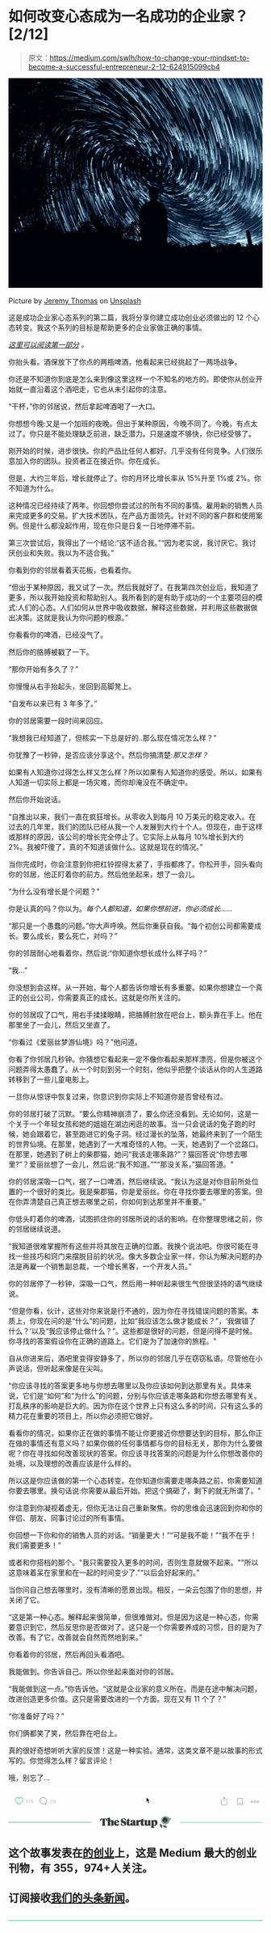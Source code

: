 # 如何改变心态成为一名成功的企业家？[2/12]

> 原文：<https://medium.com/swlh/how-to-change-your-mindset-to-become-a-successful-entrepreneur-2-12-624915099cb4>

![](img/5955a728af2c71be9d6a60fff997ef8a.png)

Picture by [Jeremy Thomas](https://unsplash.com/photos/rMmibFe4czY?utm_source=unsplash&utm_medium=referral&utm_content=creditCopyText) on [Unsplash](https://unsplash.com/search/photos/mindset?utm_source=unsplash&utm_medium=referral&utm_content=creditCopyText)

这是成功企业家心态系列的第二篇，我将分享你建立成功创业必须做出的 12 个心态转变。我这个系列的目标是帮助更多的企业家做正确的事情。

[*这里可以阅读第一部分*](/swlh/driven-to-build-a-successful-business-heres-a-5-minute-story-for-you-fb1bb7f52dba) *。*

你抬头看。酒保放下了你点的两瓶啤酒，他看起来已经挑起了一两场战争。

你还是不知道你到底是怎么来到像这里这样一个不知名的地方的。即使你从创业开始就一直沿着这个酒吧走，它也从未引起你的注意。

“干杯，”你的邻居说，然后拿起啤酒喝了一大口。

你想想今晚:又是一个加班的夜晚。但出于某种原因，今晚不同了。今晚，有点太过了。你只是不能处理缺乏前进，缺乏潜力。只是速度不够快，你已经受够了。

刚开始的时候，进步很快。你的产品比任何人都好。几乎没有任何竞争。人们很乐意加入你的团队。投资者正在接近你。你在成长。

但是，大约三年后，增长就停止了。你的月环比增长率从 15%升至 1%或 2%。你不知道为什么。

这种情况已经持续了两年。你回想你尝试过的所有不同的事情。雇用新的销售人员来完成更多的交易。扩大技术团队，在产品方面领先。针对不同的客户群和使用案例。但是什么都没起作用，现在你只是日复一日地停滞不前。

第三次尝试后，我得出了一个结论:“这不适合我。”“因为老实说，我讨厌它。我讨厌创业和失败。我以为不适合我。”

你看到你的邻居看着天花板，也看着你。

“但出于某种原因，我又试了一次。然后我就好了。在我第四次创业后，我知道了更多，所以我开始投资和帮助别人。我所看到的是有助于成功的一个主要项目的模式:人们的心态。人们如何从世界中吸收数据，解释这些数据，并利用这些数据做出决策。这就是我认为你问题的根源。”

你看看你的啤酒，已经没气了。

然后你的胳膊被戳了一下。

“那你开始有多久了？”

你慢慢从右手抬起头，坐回到高脚凳上。

“自发布以来已有 3 年多了。”

你的邻居需要一段时间来回应。

“我想我已经知道了，但核实一下总是好的..那么现在情况怎么样？”

你犹豫了一秒钟，是否应该分享这个。然后你搞清楚:*那又怎样？*

如果有人知道你过得怎么样又怎么样？所以如果有人知道你的感受。所以，如果有人知道一切实际上都是一场灾难，而你却淹没在不确定中。

然后你开始说话。

“自推出以来，我们一直在疯狂增长。从零收入到每月 10 万美元的稳定收入。在过去的几年里，我们的团队已经从我一个人发展到大约十个人。但现在，由于这样或那样的原因，该公司的增长完全停止了。它实际上从每月 10%增长到大约 2%。我被吓傻了，真的不知道该做什么。这就是现在的情况。”

当你完成时，你会注意到你把杠铃捏得太紧了，手指都疼了。你松开手，回头看向你的邻居，他正盯着你的前方。然后他坐起来，想了一会儿。

"为什么没有增长是个问题？"

你是认真的吗？你以为。*每个人都知道，如果你想前进，你必须成长……*

“那只是一个愚蠢的问题。”你大声呼唤。然后你重获自我。“每个初创公司都需要成长。要么成长，要么死亡，对吗？”

你的邻居耐心地看着你，然后说:“你知道你想长成什么样子吗？”

“我…”

你没想到会这样。从一开始，每个人都告诉你增长有多重要。如果你想建立一个真正的创业公司，你需要真正的成长。这就是你所关注的。

你的邻居叹了口气，用右手揉揉眼睛，把胳膊肘放在吧台上，额头靠在手上。他在那里坐了一会儿，然后又坐直了。

“你看过《爱丽丝梦游仙境》吗？”他问道。

你看了你邻居几秒钟。你猜想它看起来一定不像你看起来那样漂亮，但是你被这个问题弄得太愚蠢了。从一个时刻到另一个时刻，他似乎把整个谈话从你的人生道路转移到了一些儿童电影上。

一旦你从惊讶中恢复过来，你意识到你实际上不知道你是否曾经有过。

你的邻居打破了沉默。“要么你精神崩溃了，要么你还没看到。无论如何，这是一个关于一个年轻女孩和她的姐姐在湖边闲逛的故事。当一只会说话的兔子跑的时候，她会跟着它，甚至跑进它的兔子洞。经过漫长的坠落，她最终来到了一个陌生的世界仙境。在那里，她遇到了一大堆奇怪的人物。一天，她遇到了一个岔路口。在那里，她遇到了树上的柴郡猫，她问“我该走哪条路?”？猫回答说“你想去哪里?”？爱丽丝想了一会儿，然后说:“我不知道。”"“那没关系，”猫回答道。"

你的邻居深吸一口气，抿了一口啤酒，然后继续说。“我认为这是对你目前所处位置的一个很好的类比。我是柴郡猫，你是爱丽丝。你在寻找你要去哪里的答案。但在你弄清楚自己真正想去哪里之前，你如何到达那里并不重要。”

你低头盯着你的啤酒，试图抓住你的邻居所说的话的影响。在你整理思绪之前，你的邻居继续说道。

“我知道很难掌握所有这些并将其放在正确的位置。我换个说法吧。你很可能在寻找一些技巧和窍门来摆脱目前的状况。像大多数企业家一样，你认为解决问题的办法是再雇一个销售副总裁，一个增长黑客，一个开发人员。”

你的邻居停了一秒钟，深吸一口气，然后用一种听起来很生气但很坚持的语气继续说。

“但是你看，伙计，这些对你来说是行不通的，因为你在寻找错误问题的答案。本质上，你现在问的是“什么”的问题，比如“我应该怎么做才能成长？”，‘我做错了什么？’以及“我应该停止做什么？”。这些都是很好的问题，但是问得不是时候。你寻找的答案假设你在正确的道路上。它们是为了加速你的旅程。"

自从你进来后，酒吧里变得安静多了，所以你的邻居几乎在窃窃私语。尽管他在小声说话，但听起来像是在尖叫。

“你应该寻找的答案更多地与你想去哪里以及你应该如何到达那里有关。具体来说，它们是“如何”和“为什么”的问题，分别与你应该走哪条路和你想去哪里有关。打乱秩序的影响是巨大的。因为你在这个世界上只有这么多的时间，只有这么多的精力花在重要的项目上，所以你必须把它做好。

看看你的情况，如果你正在做的事情不能让你更接近你想要达到的目标，那么你正在做的事情还有意义吗？如果你做的任何事情都与你的目标无关，那你为什么要做呢？你在寻找如何改善现状的答案。你应该寻找答案的问题是为什么你想改善你的处境，以及理想的改善应该是什么样的。

所以这是你应该做的第一个心态转变。在你知道你需要走哪条路之前，你需要知道你要去哪里。换句话说:你需要从最后开始。把这个搞砸了，剩下的就无所谓了。"

你注意到你凝视着虚无，但你无法让自己重新聚焦。你的思维会迅速回到你和你的伴侣、朋友、同事讨论过的所有事情。

你回想一下你和你的销售人员的对话。“销量更大！”“可是我不能！”“我不在乎！我们需要更多！”

或者和你搭档的那个。"我只需要投入更多的时间，否则生意就做不起来。""所以这意味着呆在家里和在一起的时间变少了."“以后会好起来的。”

当你问自己想去哪里时，没有清晰的愿景出现。相反，一朵云包围了你的思想，并关闭了它。

“这是第一种心态。解释起来很简单，但很难做对。但是因为这是一种心态，你需要意识到它，然后反思你是否做对了。这只是一个你需要养成的习惯，目的是为了改善。有了它，改善就会自然而然地到来。”

你看着你的邻居，然后再回头看酒吧。

我能做到。你告诉自己。所以你坐起来面对你的邻居。

“我能做到这一点。”你告诉他。“这就是企业家的意义所在。而是在途中解决问题，改进创造更多价值。这只是需要改进的一个方面。现在又有 11 个了？”

“你准备好了吗？”

你们俩都笑了笑，然后靠在吧台上。

真的很好奇想听听大家的反馈！这是一种实验。通常，这类文章不是以故事的形式写的。你觉得怎么样？留言评论！

哦，别忘了…

![](img/582b560b1f9f9794ea2cf3855652a48c.png)[![](img/308a8d84fb9b2fab43d66c117fcc4bb4.png)](https://medium.com/swlh)

## 这个故事发表在[的创业](https://medium.com/swlh)上，这是 Medium 最大的创业刊物，有 355，974+人关注。

## 订阅接收[我们的头条新闻](http://growthsupply.com/the-startup-newsletter/)。

[![](img/b0164736ea17a63403e660de5dedf91a.png)](https://medium.com/swlh)